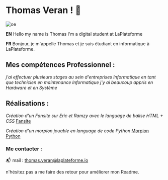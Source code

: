# Thomas Veran ! 👋
![oe](https://t3.ftcdn.net/jpg/05/14/95/12/360_F_514951224_2dxMLbIw5qNRdPGD003chpbVcxWtcp7K.jpg)


**EN** Hello my name is Thomas I'm a digital student at LaPlateforme

**FR** Bonjour, je m'appelle Thomas et je suis étudiant en informatique à LaPlateforme.


## Mes compétences Professionnel :
*j'ai effectuer plusieurs stages au sein d'entreprises Informatique en tant que technicien en maintenance Informatique*
*j'y ai beaucoup appris en Hardware et en Système*

## Réalisations :

*Création d'un Fansite sur Eric et Ramzy avec le language de balise HTML + CSS* [Fansite](https://github.com/thomas-veran/fansitethomas)

*Création d'un morpion jouable en language de code Python* [Morpion Python](https://github.com/thomas-veran/le-morpion)

### Me contacter :
📬 mail : thomas.veran@laplateforme.io

n'hésitez pas a me faire des retour pour améliorer mon Readme.
